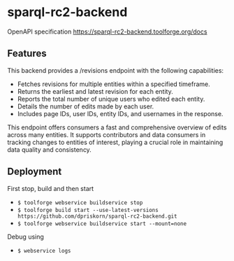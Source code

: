 # sparql-rc2-backend
OpenAPI specification https://sparql-rc2-backend.toolforge.org/docs

## Features
This backend provides a /revisions endpoint with the following capabilities:
* Fetches revisions for multiple entities within a specified timeframe.
* Returns the earliest and latest revision for each entity.
* Reports the total number of unique users who edited each entity.
* Details the number of edits made by each user.
* Includes page IDs, user IDs, entity IDs, and usernames in the response.

This endpoint offers consumers a fast and comprehensive overview of edits 
across many entities. 
It supports contributors and data consumers in tracking 
changes to entities of interest, playing a crucial role 
in maintaining data quality and consistency.

## Deployment
First stop, build and then start
* `$ toolforge webservice buildservice stop`
* `$ toolforge build start --use-latest-versions https://github.com/dpriskorn/sparql-rc2-backend.git`
* `$ toolforge webservice buildservice start --mount=none`

Debug using
* `$ webservice logs` 
